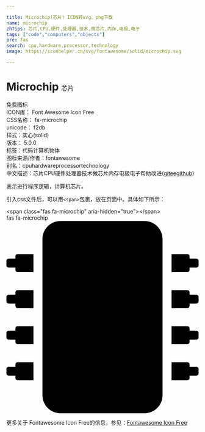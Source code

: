 ```yaml
---

title: Microchip(芯片) ICON转svg、png下载
name: microchip
zhTips: 芯片,CPU,硬件,处理器,技术,微芯片,内存,电极,电子
tags: ["code","computers","objects"]
pre: fas
search: cpu,hardware,processor,technology
image: https://iconhelper.cn/svg/fontawesome/solid/microchip.svg

---
```


# Microchip  <small style="font-size: 60%;font-weight: 100">芯片</small>


<div class="detail-page">
<p>
<span><span class="badge-success badge">免费图标</span> </span>
<br/>
<span>
ICON库：
<span class="badge-secondary badge">Font Awesome Icon Free</span> 
</span>
<br/>
<span>
CSS名称：
<span class="badge-secondary badge">fa-microchip</span> 
</span>
<br/>
<span>
unicode：
<span class="badge-secondary badge">f2db</span> 
<copy-btn content='f2db' btn-title=""></copy-btn>
<copy-btn :content='String.fromCodePoint(parseInt("f2db", 16))' btn-title="复制U"></copy-btn>
</span><br/><span>样式：<span class="badge-light badge">实心(solid)</span></span>
<br/>
<span>
版本：
<span class="badge-secondary badge">5.0.0</span> 
</span><br/><span>标签：<span class="badge-light badge"><router-link to="/tags/code.html">代码</router-link></span><span class="badge-light badge"><router-link to="/tags/computers.html">计算机</router-link></span><span class="badge-light badge"><router-link to="/tags/objects.html">物体</router-link></span></span>
<br/>
<span>图标来源/作者：<span class="badge-light badge">fontawesome</span></span> 
<br/>
<span>别名：<span class="badge-light badge">cpu</span><span class="badge-light badge">hardware</span><span class="badge-light badge">processor</span><span class="badge-light badge">technology</span></span><br/><span class="zh-detail">中文描述：<span class="badge-primary badge">芯片</span><span class="badge-primary badge">CPU</span><span class="badge-primary badge">硬件</span><span class="badge-primary badge">处理器</span><span class="badge-primary badge">技术</span><span class="badge-primary badge">微芯片</span><span class="badge-primary badge">内存</span><span class="badge-primary badge">电极</span><span class="badge-primary badge">电子</span><span class="help-link"><span>帮助改进</span>(<a href="https://gitee.com/liuwave/icon-helper/edit/master/json/fontawesome/solid/microchip.json" target="_blank" rel="noopener noreferrer">gitee</a><a href="https://github.com/liuwave/icon-helper/edit/master/json/fontawesome/solid/microchip.json" target="_blank" rel="noopener noreferrer">github</a></span>)</span><br/>
</p>
</div><div class="description description alert alert-light">表示进行程序逻辑，计算机芯片。</div>
<div class="alert alert-dark">
  <i class="fas fa-microchip fa-xs"></i>
  <i class="fas fa-microchip fa-sm"></i>
  <i class="fas fa-microchip fa-lg"></i>
  <i class="fas fa-microchip fa-2x"></i>
  <i class="fas fa-microchip fa-3x"></i>
  <i class="fas fa-microchip fa-5x"></i>
  <i class="fas fa-microchip fa-7x"></i>
</div>
<div>
  <p>引入css文件后，可以用<code>&lt;span&gt;</code>包裹，放在页面中。具体如下所示：    
  </p>
  <div class="alert alert-primary" style="font-size: 14px">
    &lt;span class="fas fa-microchip" aria-hidden="true"&gt;&lt;/span&gt;
    <copy-btn content='<span class="fas fa-microchip" aria-hidden="true"></span>'></copy-btn>
  </div>
  <div class="alert alert-secondary">
    <i class="fas fa-microchip"
    style="font-size: 24px"
    aria-hidden="true"></i> fas fa-microchip
    <copy-btn content="fas fa-microchip" btn-title="复制图标名称"></copy-btn>
  </div>
</div>
<div id="svg" class="svg-wrap">
<svg xmlns="http://www.w3.org/2000/svg" viewBox="0 0 512 512"><path d="M416 48v416c0 26.51-21.49 48-48 48H144c-26.51 0-48-21.49-48-48V48c0-26.51 21.49-48 48-48h224c26.51 0 48 21.49 48 48zm96 58v12a6 6 0 0 1-6 6h-18v6a6 6 0 0 1-6 6h-42V88h42a6 6 0 0 1 6 6v6h18a6 6 0 0 1 6 6zm0 96v12a6 6 0 0 1-6 6h-18v6a6 6 0 0 1-6 6h-42v-48h42a6 6 0 0 1 6 6v6h18a6 6 0 0 1 6 6zm0 96v12a6 6 0 0 1-6 6h-18v6a6 6 0 0 1-6 6h-42v-48h42a6 6 0 0 1 6 6v6h18a6 6 0 0 1 6 6zm0 96v12a6 6 0 0 1-6 6h-18v6a6 6 0 0 1-6 6h-42v-48h42a6 6 0 0 1 6 6v6h18a6 6 0 0 1 6 6zM30 376h42v48H30a6 6 0 0 1-6-6v-6H6a6 6 0 0 1-6-6v-12a6 6 0 0 1 6-6h18v-6a6 6 0 0 1 6-6zm0-96h42v48H30a6 6 0 0 1-6-6v-6H6a6 6 0 0 1-6-6v-12a6 6 0 0 1 6-6h18v-6a6 6 0 0 1 6-6zm0-96h42v48H30a6 6 0 0 1-6-6v-6H6a6 6 0 0 1-6-6v-12a6 6 0 0 1 6-6h18v-6a6 6 0 0 1 6-6zm0-96h42v48H30a6 6 0 0 1-6-6v-6H6a6 6 0 0 1-6-6v-12a6 6 0 0 1 6-6h18v-6a6 6 0 0 1 6-6z"/></svg>
</div>
<detail full-name='fa-microchip'></detail>

<Vssue title="关于“Microchip”的评论" />
    
<div><p>更多关于  Fontawesome Icon Free的信息，参见：<a target="_blank" href="https://iconhelper.cn/fontawesome.html">Fontawesome Icon Free</a>
</p></div>
